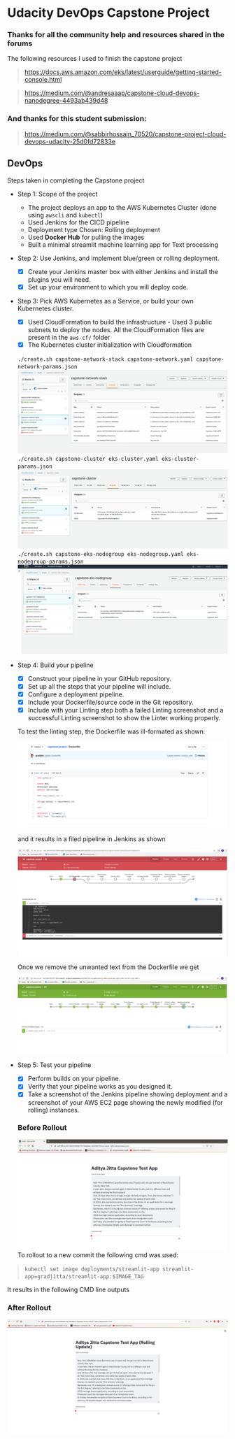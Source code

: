 # Udacity DevOps Capstone Project

### Thanks for all the community help and resources shared in the forums

The following resources I used to finish the capstone project

> https://docs.aws.amazon.com/eks/latest/userguide/getting-started-console.html

> https://medium.com/@andresaaap/capstone-cloud-devops-nanodegree-4493ab439d48

### And thanks for this student submission:

> https://medium.com/@sabbirhossain_70520/capstone-project-cloud-devops-udacity-25d0fd72833e


## DevOps


Steps taken in completing the Capstone project

- Step 1: Scope of the project

  - The project deploys an app to the AWS Kubernetes Cluster (done using `awscli` and `kubectl`)
  - Used Jenkins for the CICD pipeline 
  - Deployment type Chosen: Rolling deployment
  - Used **Docker Hub** for pulling the images
  - Built a minimal streamlit machine learning app for Text processing

- Step 2: Use Jenkins, and implement blue/green or rolling deployment.
  - [x] Create your Jenkins master box with either Jenkins and install the plugins you will need.
  - [x] Set up your environment to which you will deploy code.
  
- Step 3: Pick AWS Kubernetes as a Service, or build your own Kubernetes cluster.
  - [x] Used CloudFormation to build the infrastructure
        - Used 3 public subnets to deploy the nodes. All the CloudFormation files are present in the `aws-cf/` folder
  - [x] The Kubernetes cluster initialization with Cloudformation
  
  `./create.sh capstone-network-stack capstone-network.yaml capstone-network-params.json`
  ![Stack1](./assets/network_stack.png "Network")
  `./create.sh capstone-cluster eks-cluster.yaml eks-cluster-params.json`
  ![Stack2](./assets/cluster_stack.png "Cluster")
  `./create.sh capstone-eks-nodegroup eks-nodegroup.yaml eks-nodegroup-params.json`
  ![Stack3](./assets/nodegroup_stack.png "Nodegroup")

- Step 4: Build your pipeline
  - [x] Construct your pipeline in your GitHub repository.
  - [x] Set up all the steps that your pipeline will include.
  - [x] Configure a deployment pipeline.
  - [x] Include your Dockerfile/source code in the Git repository.
  - [x] Include with your Linting step both a failed Linting screenshot and a successful Linting screenshot to show the Linter working properly.
  
  To test the linting step, the Dockerfile was ill-formated as shown:
  
  ![Lint](./assets/badDockefile.png "Poorly formatted Dockerfile")
  
  and it results in a filed pipeline in Jenkins as shown
  
  ![Fail](./assets/failed_lint.png "failed pipeline")
   
   Once we remove the unwanted text from the Dockerfile we get
   
   ![Pass](./assets/lint_pass.png "Passed pipeline pipeline")
  
  
- Step 5: Test your pipeline
  - [x] Perform builds on your pipeline.
  - [x] Verify that your pipeline works as you designed it.
  - [x] Take a screenshot of the Jenkins pipeline showing deployment and a screenshot of your AWS EC2 page showing the newly modified (for rolling) instances.
  ### Before Rollout
  ![UI](./assets/original_ui.png "Before Rollout")
  To rollout to a new commit the following cmd was used:
  
> `kubectl set image deployments/streamlit-app streamlit-app=gradjitta/streamlit-app:$IMAGE_TAG`

It results in the following CMD line outputs

  ### After Rollout
  ![UI](./assets/rolling_update_ui.png "After Rollout")
